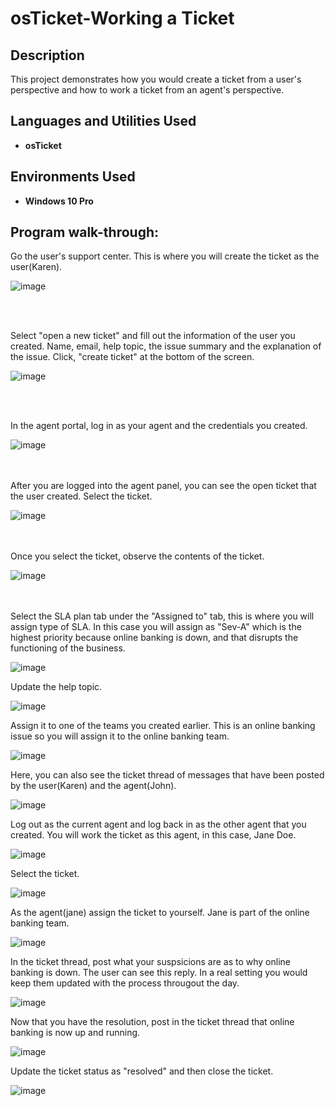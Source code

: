 # osTicket-Working a Ticket


<h2>Description</h2>
This project demonstrates how you would create a ticket from a user's perspective and how to work a ticket from an agent's perspective.


<h2>Languages and Utilities Used</h2>

- <b>osTicket</b>


<h2>Environments Used </h2>

- <b>Windows 10 Pro</b> 

<h2>Program walk-through:</h2>


Go the user's support center. This is where you will create the ticket as the user(Karen).  <br/>
  
![image](https://github.com/user-attachments/assets/d238d96a-8344-452c-9fb6-2ce95a4a4f49)







<br />
<br />


Select "open a new ticket" and fill out the information of the user you created. Name, email, help topic, the issue summary and the explanation of the issue. Click, "create ticket" at the bottom of the screen. <br/>

![image](https://github.com/user-attachments/assets/fb60a298-32fb-442e-98a6-f762486109fb)





<br />
<br />


In the agent portal, log in as your agent and the credentials you created. <br/>

![image](https://github.com/user-attachments/assets/8bc14b8e-2dbd-42bf-9bd6-258719bed652)




<br />
<br />
After you are logged into the agent panel, you can see the open ticket that the user created. Select the ticket.   <br/>

![image](https://github.com/user-attachments/assets/a8d8ce27-6908-4069-b8a0-6e1ac3359353)




<br />
<br />
Once you select the ticket, observe the contents of the ticket.  <br/>

![image](https://github.com/user-attachments/assets/708a107c-8f71-4d9f-8864-48442478d798)





<br />
<br />
Select the SLA plan tab under the "Assigned to" tab, this is where you will assign type of SLA. In this case you will assign as "Sev-A" which is the highest priority because online banking is down, and that disrupts the functioning of the business.   <br/>

![image](https://github.com/user-attachments/assets/26e4d3b5-747c-4e76-a3e5-014ddba5646b)




Update the help topic.  <br/>

![image](https://github.com/user-attachments/assets/eccd87c9-5e91-4eba-b5c5-207159f9fcd2)



Assign it to one of the teams you created earlier. This is an online banking issue so you will assign it to the online banking team.  <br/>

![image](https://github.com/user-attachments/assets/12d87155-a9eb-4343-94a5-012fe71efafe)



Here, you can also see the ticket thread of messages that have been posted by the user(Karen) and the agent(John).  <br/>

![image](https://github.com/user-attachments/assets/59230ea6-138a-4a11-ac6b-af77b18c08e4)



Log out as the current agent and log back in as the other agent that you created. You will work the ticket as this agent, in this case, Jane Doe.  <br/>

![image](https://github.com/user-attachments/assets/920f4150-0f09-4dda-9054-79b193494681)



Select the ticket.  <br/>

![image](https://github.com/user-attachments/assets/0dd0db4c-afb5-4891-a187-180ddaaec684)



As the agent(jane) assign the ticket to yourself. Jane is part of the online banking team.  <br/>

![image](https://github.com/user-attachments/assets/7194de76-156d-4dff-9f18-4f65b8654359)



In the ticket thread, post what your suspsicions are as to why online banking is down. The user can see this reply. In a real setting you would keep them updated with the process througout the day. <br/>

![image](https://github.com/user-attachments/assets/4fd574af-ef9c-4a7a-a13c-ade28457d6b3)


Now that you have the resolution, post in the ticket thread that online banking is now up and running.

![image](https://github.com/user-attachments/assets/0d797817-a330-4d65-8964-c1a0000ca6a1)


Update the ticket status as "resolved" and then close the ticket.  <br/>

![image](https://github.com/user-attachments/assets/82574882-9d3e-458f-a0d3-73bd459540d8)


